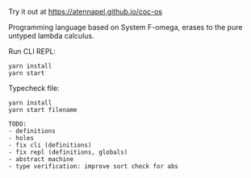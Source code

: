 Try it out at https://atennapel.github.io/coc-os

Programming language based on System F-omega, erases to the pure untyped lambda calculus.

Run CLI REPL:
```
yarn install
yarn start
```

Typecheck file:
```
yarn install
yarn start filename
```

```
TODO:
- definitions
- holes
- fix cli (definitions)
- fix repl (definitions, globals)
- abstract machine
- type verification: improve sort check for abs
```
